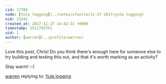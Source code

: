 ```yaml
---
cid: 17788
node: [Yule logging](../notes/cfastie/11-27-2017/yule-logging)
nid: 15242
created_at: 2017-11-27 14:42:31 +0000
timestamp: 1511793751
uid: 1
author: [warren](../profile/warren)
---
```


Love this post, Chris! Do you think there's enough here for someone else to try building and testing this out, and that it's worth marking as an activity? 

Stay warm! :-)

[warren](../profile/warren) replying to: [Yule logging](../notes/cfastie/11-27-2017/yule-logging)

